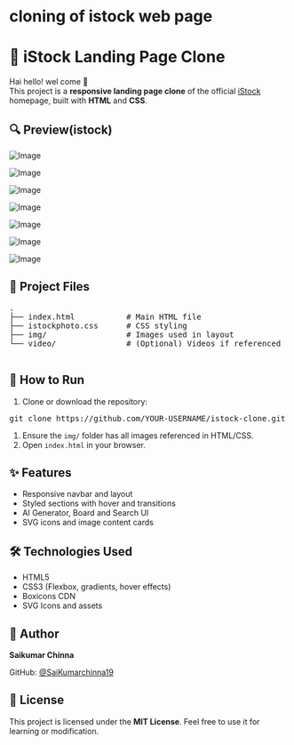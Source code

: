 <h1>cloning of istock web page</h1>

  <h1>📸 iStock Landing Page Clone</h1>
  <p>Hai hello! wel come 🙌 <br>
    This project is a <strong>responsive landing page clone</strong> of the official 
    <a href="https://www.istockphoto.com/" target="_blank">iStock</a> homepage, built with 
    <strong>HTML</strong> and <strong>CSS</strong>.
  </p>
  <div >
    <h2>🔍 Preview(istock)</h2> 
    </div>

![Image](https://github.com/user-attachments/assets/a2f4830d-11a9-4bbe-a146-47eab7724b73)

![Image](https://github.com/user-attachments/assets/a9ac7584-4f49-41c6-85d4-35a9820e8d17)

![Image](https://github.com/user-attachments/assets/6293317d-2f7c-42d0-b49b-d0f8b3f5c97e)

![Image](https://github.com/user-attachments/assets/3e76bd7b-fce0-4038-91ac-2143ab89c496)

![Image](https://github.com/user-attachments/assets/5d8c6e9e-aad4-494c-ace7-61f6ce908b5d)

![Image](https://github.com/user-attachments/assets/771f5aaf-9b35-402c-b34a-5eb3f03df527)

![Image](https://github.com/user-attachments/assets/d679988d-f61a-4d20-b3ee-7ef6b5a8713e)

  <div >
    <h2>📁 Project Files</h2>
    <pre >
.
├── index.html           # Main HTML file
├── istockphoto.css      # CSS styling
├── img/                 # Images used in layout
└── video/               # (Optional) Videos if referenced
    </pre>
  </div>

  <div >
    <h2>🚀 How to Run</h2>
    <ol>
      <li>Clone or download the repository:</li>
    </ol>
    <pre >git clone https://github.com/YOUR-USERNAME/istock-clone.git</pre>
    <ol >
      <li>Ensure the <code>img/</code> folder has all images referenced in HTML/CSS.</li>
      <li>Open <code>index.html</code> in your browser.</li>
    </ol>
  </div>

  <div >
    <h2>✨ Features</h2>
    <ul>
      <li>Responsive navbar and layout</li>
      <li>Styled sections with hover and transitions</li>
      <li>AI Generator, Board and Search UI</li>
      <li>SVG icons and image content cards</li>
    </ul>
  </div>

  <div>
    <h2>🛠 Technologies Used</h2>
    <ul>
      <li>HTML5</li>
      <li>CSS3 (Flexbox, gradients, hover effects)</li>
      <li>Boxicons CDN</li>
      <li>SVG Icons and assets</li>
    </ul>
  </div>

  <div >
    <h2>👤 Author</h2>
    <p><strong>Saikumar Chinna</strong></p>
    <p>GitHub: <a href="https://github.com/SaiKumarchinna19" target="_blank">@SaiKumarchinna19</a></p>
  </div>

  <div>
    <h2>📄 License</h2>
    <p>This project is licensed under the <strong>MIT License</strong>. Feel free to use it for learning or modification.</p>
  </div>


